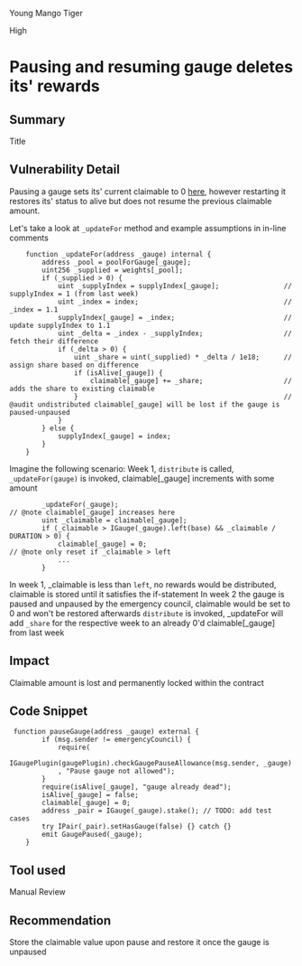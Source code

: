 Young Mango Tiger

High

# Pausing and resuming gauge deletes its' rewards

## Summary
Title
## Vulnerability Detail
Pausing a gauge sets its' current claimable to 0 [here](https://github.com/sherlock-audit/2024-06-velocimeter/blob/63818925987a5115a80eff4bd12578146a844cfd/v4-contracts/contracts/Voter.sol#L388), however restarting it restores its' status to alive but does not resume the previous claimable amount.

Let's take a look at `_updateFor` method and example assumptions in in-line comments
```solidity
    function _updateFor(address _gauge) internal {
        address _pool = poolForGauge[_gauge];
        uint256 _supplied = weights[_pool];
        if (_supplied > 0) {
            uint _supplyIndex = supplyIndex[_gauge];                // supplyIndex = 1 (from last week)
            uint _index = index;                                    // _index = 1.1
            supplyIndex[_gauge] = _index;                           // update supplyIndex to 1.1
            uint _delta = _index - _supplyIndex;                    // fetch their difference
            if (_delta > 0) {
                uint _share = uint(_supplied) * _delta / 1e18;      // assign share based on difference
                if (isAlive[_gauge]) {
                    claimable[_gauge] += _share;                    // adds the share to existing claimable
                }                                                   // @audit undistributed claimable[_gauge] will be lost if the gauge is paused-unpaused
            }
        } else {
            supplyIndex[_gauge] = index; 
        }
    }
```
Imagine the following scenario:
Week 1, `distribute` is called, `_updateFor(gauge)` is invoked, claimable[_gauge] increments with some amount
```solidity
        _updateFor(_gauge);                                                         // @note claimable[_gauge] increases here
        uint _claimable = claimable[_gauge];
        if (_claimable > IGauge(_gauge).left(base) && _claimable / DURATION > 0) { 
            claimable[_gauge] = 0;                                                  // @note only reset if _claimable > left
            ...
        }
```
In week 1, _claimable is less than `left`, no rewards would be distributed, claimable is stored until it satisfies the if-statement
In week 2 the gauge is paused and unpaused by the emergency council, claimable would be set to 0 and won't be restored afterwards
`distribute` is invoked, _updateFor will add `_share` for the respective week to an already 0'd claimable[_gauge] from last week

## Impact
Claimable amount is lost and permanently locked within the contract
## Code Snippet
```solidity   
 function pauseGauge(address _gauge) external {
        if (msg.sender != emergencyCouncil) {
            require(
                IGaugePlugin(gaugePlugin).checkGaugePauseAllowance(msg.sender, _gauge)
            , "Pause gauge not allowed");
        }
        require(isAlive[_gauge], "gauge already dead");
        isAlive[_gauge] = false;
        claimable[_gauge] = 0;
        address _pair = IGauge(_gauge).stake(); // TODO: add test cases
        try IPair(_pair).setHasGauge(false) {} catch {}
        emit GaugePaused(_gauge);
    }
```
## Tool used

Manual Review

## Recommendation
Store the claimable value upon pause and restore it once the gauge is unpaused